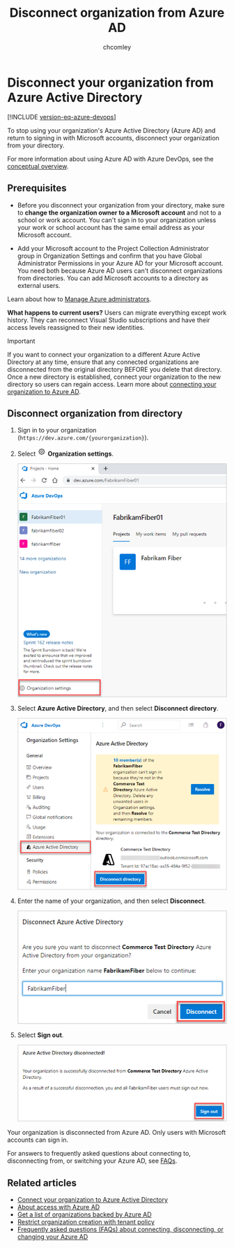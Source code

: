 ﻿---
title: Disconnect organization from Azure AD
titleSuffix: Azure DevOps Services
ms.custom: seodec18
description: Learn how to stop using your organization's Azure AD and sign in with a Microsoft account by disconnecting your organization from your directory
ms.technology: devops-accounts
ms.assetid: 3eb744cf-854d-4cbd-b725-c2e070bd922b
ms.topic: conceptual
ms.author: chcomley
author: chcomley
ms.date: 05/14/2019
monikerRange: 'azure-devops'
---
# Disconnect your organization from Azure Active Directory

[!INCLUDE [version-eq-azure-devops](../../includes/version-eq-azure-devops.md)]

<a name="DisconnectDirectory"></a>

To stop using your organization's Azure Active Directory (Azure AD) and return to signing in with Microsoft accounts, disconnect your organization from your directory.

For more information about using Azure AD with Azure DevOps, see the [conceptual overview](access-with-azure-ad.md).

## Prerequisites

* Before you disconnect your organization from your directory, make sure to **change the organization owner to a Microsoft account** and not to a school or work account. You can't sign in to your organization unless your work or school account has the same email address as your Microsoft account.

* Add your Microsoft account to the Project Collection Administrator group in Organization Settings and confirm that you have Global Administrator Permissions in your Azure AD for your Microsoft account. You need both because Azure AD users can't disconnect organizations from directories. You can add Microsoft accounts to a directory as external users.

Learn about how to [Manage Azure administrators](/azure/active-directory/users-groups-roles/directory-assign-admin-roles).

**What happens to current users?**  Users can migrate everything except work history. They can reconnect Visual Studio subscriptions and have their access levels reassigned to their new identities.

> [!IMPORTANT]
> If you want to connect your organization to a different Azure Active Directory at any time, ensure that any connected organizations are disconnected from the original directory BEFORE you delete that directory. Once a new directory is established, connect your organization to the new directory so users can regain access. Learn more about [connecting your organization to Azure AD](connect-organization-to-azure-ad.md).

## Disconnect organization from directory

1. Sign in to your organization (```https://dev.azure.com/{yourorganization}```).

2. Select ![gear icon](../../media/icons/gear-icon.png) **Organization settings**.

    ![Screenshot showing highlighted Organization settings button.](../../media/settings/open-admin-settings-vert.png)

3. Select **Azure Active Directory**, and then select **Disconnect directory**.

   ![Organization settings, disconnect directory](media/shared/select-disconnect-directory.png)

4. Enter the name of your organization, and then select **Disconnect**.

   ![Disconnection confirmation](media/shared/disconnection-confirmation.png)

5. Select **Sign out**.

   ![Select Sign out](media/shared/sign-out-azure-devops.png)

Your organization is disconnected from Azure AD. Only users with Microsoft accounts can sign in.

For answers to frequently asked questions about connecting to, disconnecting from, or switching your Azure AD, see [FAQs](./faq-azure-access.yml#faq-connect).

## Related articles

* [Connect your organization to Azure Active Directory](connect-organization-to-azure-ad.md)
* [About access with Azure AD](access-with-azure-ad.md)
* [Get a list of organizations backed by Azure AD](get-list-of-organizations-connected-to-azure-active-directory.md)
* [Restrict organization creation with tenant policy](azure-ad-tenant-policy-restrict-org-creation.md)
* [Frequently asked questions (FAQs) about connecting, disconnecting, or changing your Azure AD](./faq-azure-access.yml#connect-to-disconnect-from-or-change-azure-ad-connection)